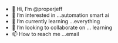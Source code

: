 - 👋 Hi, I’m @properjeff
- 👀 I’m interested in ...automation smart ai 
- 🌱 I’m currently learning ...everything
- 💞️ I’m looking to collaborate on ... learning
- 📫 How to reach me ...email

<!---
properjeff/properjeff is a ✨ special ✨ repository because its `README.md` (this file) appears on your GitHub profile.
You can click the Preview link to take a look at your changes.
--->
